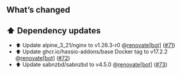 ## What’s changed

## ⬆️ Dependency updates

- ⬆️ Update alpine_3_21/nginx to v1.26.3-r0 @[renovate[bot]](https://github.com/apps/renovate) ([#71](https://github.com/hassio-addons/addon-sabnzbd/pull/71))
- ⬆️ Update ghcr.io/hassio-addons/base Docker tag to v17.2.2 @[renovate[bot]](https://github.com/apps/renovate) ([#72](https://github.com/hassio-addons/addon-sabnzbd/pull/72))
- ⬆️ Update sabnzbd/sabnzbd to v4.5.0 @[renovate[bot]](https://github.com/apps/renovate) ([#73](https://github.com/hassio-addons/addon-sabnzbd/pull/73))
